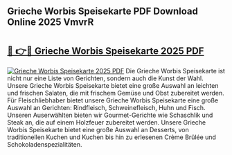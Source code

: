 ## Grieche Worbis Speisekarte PDF Download Online 2025 VmvrR

# <h2><a href="http://gc5zwl.nevu.top/?p=Grieche+Worbis+Speisekarte">🔗 👉🔴 Grieche Worbis Speisekarte 2025 PDF</a></h2>

[![Grieche Worbis Speisekarte 2025 PDF](https://i.imgur.com/dBaPXMq.png)](http://gc5zwl.nevu.top/?p=Grieche+Worbis+Speisekarte)
Die Grieche Worbis Speisekarte ist nicht nur eine Liste von Gerichten, sondern auch die Kunst der Wahl. Unsere Grieche Worbis Speisekarte bietet eine große Auswahl an leichten und frischen Salaten, die mit frischem Gemüse und Obst zubereitet werden. Für Fleischliebhaber bietet unsere Grieche Worbis Speisekarte eine große Auswahl an Gerichten: Rindfleisch, Schweinefleisch, Huhn und Fisch. Unseren Auserwählten bieten wir Gourmet-Gerichte wie Schaschlik und Steak an, die auf einem Holzfeuer zubereitet werden. Unsere Grieche Worbis Speisekarte bietet eine große Auswahl an Desserts, von traditionellen Kuchen und Kuchen bis hin zu erlesenen Crème Brûlée und Schokoladenspezialitäten.
